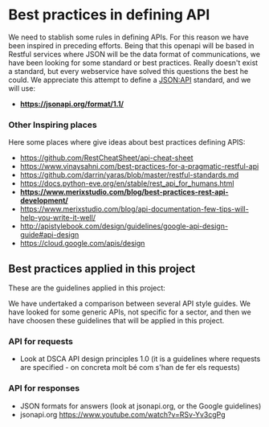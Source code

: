 # Best practices in defining API

We need to stablish some rules in defining APIs. For this reason we have been inspired in preceding efforts. Being that this openapi will be based in Restful services where JSON will be the data format of communications, we have been looking for some standard or best practices. Really doesn't exist a standard, but every webservice have solved this questions the best he could. We appreciate this attempt to define a [JSON:API](https://jsonapi.org/format/1.1/) standard, and we will use:

- **https://jsonapi.org/format/1.1/**


### Other Inspiring places
Here some places where give ideas about best practices defining APIS:
- https://github.com/RestCheatSheet/api-cheat-sheet
- https://www.vinaysahni.com/best-practices-for-a-pragmatic-restful-api
- https://github.com/darrin/yaras/blob/master/restful-standards.md
- https://docs.python-eve.org/en/stable/rest_api_for_humans.html
- **https://www.merixstudio.com/blog/best-practices-rest-api-development/**
- https://www.merixstudio.com/blog/api-documentation-few-tips-will-help-you-write-it-well/
- http://apistylebook.com/design/guidelines/google-api-design-guide#api-design
- https://cloud.google.com/apis/design
## Best practices applied in this project
These are the guidelines applied in this project:

We have undertaked a comparison between several API style guides. We have looked for some generic APIs, not specific for a sector, and then we have choosen these guidelines that will be applied in this project.

### API for requests

- Look at DSCA API design principles 1.0 (it is a guidelines where requests are specified - on concreta molt bé com s'han de fer els requests)
### API for responses

- JSON formats for answers (look at jsonapi.org, or the Google guidelines)
- jsonapi.org https://www.youtube.com/watch?v=RSv-Yv3cgPg